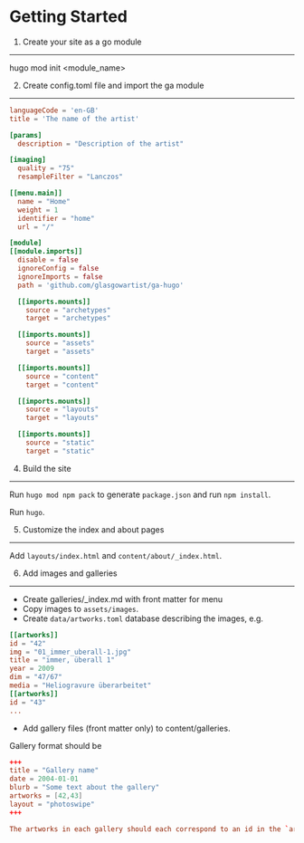 Getting Started
===============

1. Create your site as a go module
----------------------------------

hugo mod init <module_name>

2. Create config.toml file and import the ga module
---------------------------------------------------

```toml
languageCode = 'en-GB'
title = 'The name of the artist'

[params]
  description = "Description of the artist"

[imaging]
  quality = "75"
  resampleFilter = "Lanczos"

[[menu.main]]
  name = "Home"
  weight = 1
  identifier = "home"
  url = "/"

[module]
[[module.imports]]
  disable = false
  ignoreConfig = false
  ignoreImports = false
  path = 'github.com/glasgowartist/ga-hugo'

  [[imports.mounts]]
    source = "archetypes"
    target = "archetypes"

  [[imports.mounts]]
    source = "assets"
    target = "assets"

  [[imports.mounts]]
    source = "content"
    target = "content"

  [[imports.mounts]]
    source = "layouts"
    target = "layouts"

  [[imports.mounts]]
    source = "static"
    target = "static"
```
4. Build the site
------------------

Run `hugo mod npm pack` to generate `package.json` and run `npm install`.

Run `hugo`.

5. Customize the index and about pages
--------------------------------------

Add `layouts/index.html` and `content/about/_index.html`.

6. Add images and galleries
---------------------------

- Create galleries/_index.md with front matter for menu
- Copy images to `assets/images`.
- Create `data/artworks.toml` database describing the images, e.g.

```toml
[[artworks]]
id = "42"
img = "01_immer_uberall-1.jpg"
title = "immer, überall 1"
year = 2009
dim = "47/67"
media = "Heliogravure überarbeitet"
[[artworks]]
id = "43"
...
```
- Add gallery files (front matter only) to content/galleries.

Gallery format should be

```toml
+++
title = "Gallery name"
date = 2004-01-01
blurb = "Some text about the gallery"
artworks = [42,43]
layout = "photoswipe"
+++

The artworks in each gallery should each correspond to an id in the `artworks.toml` file.


